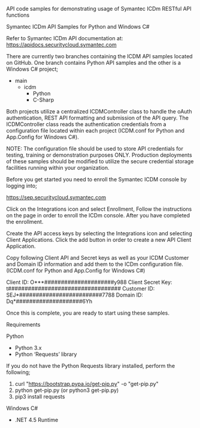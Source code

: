 API code samples for demonstrating usage of Symantec ICDm RESTful API functions

Symantec ICDm API Samples for Python and Windows C#

Refer to Symantec ICDm API documentation at: https://apidocs.securitycloud.symantec.com 

There are currently two branches containing the ICDM API samples located on GitHub. One branch contains Python API samples and the other is a Windows C# project;

* main
  * icdm
    * Python
    * C-Sharp

Both projects utilize a centralized ICDMController class to handle the oAuth authentication, REST API formatting and submission of the API query. The ICDMController class reads the authentication credentials from a configuration file located within each project (ICDM.conf for Python and App.Config for Windows C#). 

NOTE: The configuration file should be used to store API credentials for testing, training or demonstration purposes ONLY. Production deployments of these samples should be modified to utilize the secure credential storage facilities running within your organization.    

Before you get started you need to enroll the Symantec ICDM console by logging into; 

https://sep.securitycloud.symantec.com

Click on the Integrations icon and select Enrollment, Follow the instructions on the page in order to enroll the ICDm console. After you have completed the enrollment.

Create the API access keys by selecting the Integrations icon and selecting Client Applications. Click the add button in order to create a new API Client Application. 

Copy following Client API and Secret keys as well as your ICDM Customer and Domain ID information and add them to the ICDm configuration file. (ICDM.conf for Python and App.Config for Windows C#)

Client ID: O***#####################y988
Client Secret Key: t##################################
Customer ID: SEJ*#########################7788
Domain ID: Dq*####################6Yh

Once this is complete, you are ready to start using these samples.


Requirements

Python
* Python 3.x
* Python ‘Requests’ library

If you do not have the Python Requests library installed, perform the following;
1. curl "https://bootstrap.pypa.io/get-pip.py" -o "get-pip.py"
1. python get-pip.py (or python3 get-pip.py)
1. pip3 install requests

Windows C#
* .NET 4.5 Runtime
